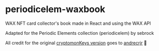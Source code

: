 # periodicelem-waxbook
WAX NFT card collector's book made in React and using the WAX API

Adapted for the Periodic Elements collection (periodicelem) by sebrock

All credit for the original [cryptomonKeys version](https://github.com/andrecrjr/cryptomonkey-stickerbook) goes to [andrecrjr](https://github.com/andrecrjr) 💛